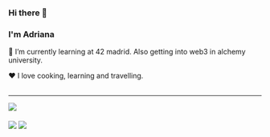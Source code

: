 ### Hi there 👋
### I'm Adriana

🌱 I’m currently learning at 42 madrid. Also getting into web3 in alchemy university.

❤️ I love cooking, learning and travelling.
<br/>
<br/>

---
[<img align="left" src="https://img.shields.io/badge/LinkedIn-0077B5?style=for-the-badge&logo=linkedin&logoColor=white" />](https://www.linkedin.com/in/adriana-bertrand-puche-a22639226/)

<br/>
<br/>
<img align="center" src="https://github-readme-stats-eight-virid.vercel.app/api?username=abeph00&count_private=true&theme=calm&show_icons=true" />
<img align="center" src="https://github-readme-stats-eight-virid.vercel.app/api/top-langs/?username=abeph00&layout=compact&count_private=false&theme=calm&show_icons=true" />
